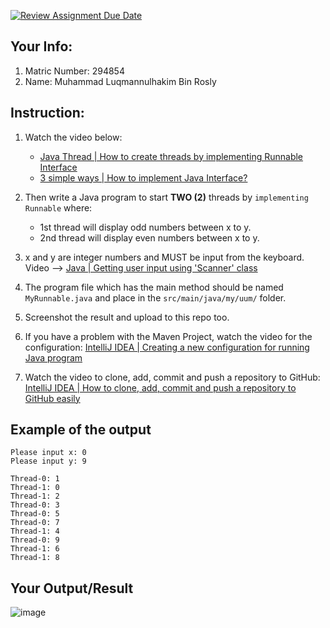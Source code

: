 [![Review Assignment Due Date](https://classroom.github.com/assets/deadline-readme-button-22041afd0340ce965d47ae6ef1cefeee28c7c493a6346c4f15d667ab976d596c.svg)](https://classroom.github.com/a/_5GlDuah)
## Your Info:
1. Matric Number: 294854
1. Name: Muhammad Luqmannulhakim Bin Rosly

## Instruction:

1. Watch the video below:

   - [Java Thread | How to create threads by implementing Runnable Interface](https://youtu.be/HMv5zszl40c)
   - [3 simple ways | How to implement Java Interface?](https://youtu.be/0CcW4H5vZFo)

1. Then write a Java program to start __TWO (2)__ threads by `implementing Runnable` where:
    * 1st thread will display odd numbers between x to y.
    * 2nd thread will display even numbers between x to y.

1. x and y are integer numbers and MUST be input from the keyboard. Video --> [Java | Getting user input using 'Scanner' class](https://youtu.be/laOtr6GYXDg)

1. The program file which has the main method should be named `MyRunnable.java` and place in the `src/main/java/my/uum/` folder.

1. Screenshot the result and upload to this repo too.

1. If you have a problem with the Maven Project, watch the video for the configuration: [IntelliJ IDEA | Creating a new configuration for running Java program](https://youtu.be/h2DT2SsPX1M)
1. Watch the video to clone, add, commit and push a repository to GitHub: [IntelliJ IDEA | How to clone, add, commit and push a repository to GitHub easily](https://youtu.be/RXV3Yusr0SI)

## Example of the output
```
Please input x: 0
Please input y: 9

Thread-0: 1
Thread-1: 0
Thread-1: 2
Thread-0: 3
Thread-0: 5
Thread-0: 7
Thread-1: 4
Thread-0: 9
Thread-1: 6
Thread-1: 8
```

## Your Output/Result
![image](https://github.com/user-attachments/assets/081a5e7b-5a61-451a-8071-4728805454a6)

